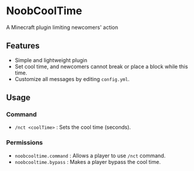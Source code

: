 # NoobCoolTime
A Minecraft plugin limiting newcomers' action

## Features
- Simple and lightweight plugin
- Set cool time, and newcomers cannot break or place a block while this time.
- Customize all messages by editing `config.yml`.

## Usage

### Command
- `/nct <coolTime>` : Sets the cool time (seconds).

### Permissions
- `noobcooltime.command` : Allows a player to use `/nct` command.
- `noobcooltime.bypass` : Makes a player bypass the cool time.
